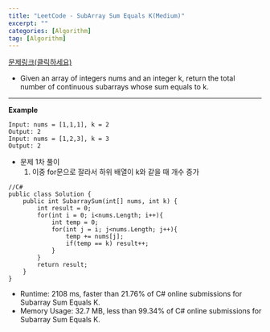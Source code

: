 ```yaml
---
title: "LeetCode - SubArray Sum Equals K(Medium)"
excerpt: ""
categories: [Algorithm]
tag: [Algorithm]
---
```

[문제링크(클릭하세요)](https://leetcode.com/problems/subarray-sum-equals-k/)
+ Given an array of integers nums and an integer k, return the total number of continuous subarrays whose sum equals to k.
---
**Example**

```
Input: nums = [1,1,1], k = 2
Output: 2
Input: nums = [1,2,3], k = 3
Output: 2
```

+ 문제 1차 풀이
  1. 이중 for문으로 잘라서 하위 배열이 k와 같을 때 개수 증가


```
//C#
public class Solution {
    public int SubarraySum(int[] nums, int k) {
        int result = 0;
        for(int i = 0; i<nums.Length; i++){
            int temp = 0;
            for(int j = i; j<nums.Length; j++){
                temp += nums[j];
                if(temp == k) result++;
            }
        }
        return result;
    }
}
```
+ Runtime: 2108 ms, faster than 21.76% of C# online submissions for Subarray Sum Equals K.
+ Memory Usage: 32.7 MB, less than 99.34% of C# online submissions for Subarray Sum Equals K.


